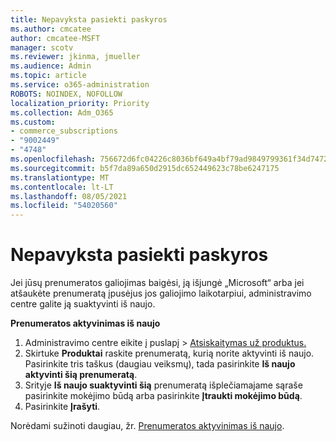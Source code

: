 ```yaml
---
title: Nepavyksta pasiekti paskyros
ms.author: cmcatee
author: cmcatee-MSFT
manager: scotv
ms.reviewer: jkinma, jmueller
ms.audience: Admin
ms.topic: article
ms.service: o365-administration
ROBOTS: NOINDEX, NOFOLLOW
localization_priority: Priority
ms.collection: Adm_O365
ms.custom:
- commerce_subscriptions
- "9002449"
- "4748"
ms.openlocfilehash: 756672d6fc04226c8036bf649a4bf79ad9849799361f34d7472015300e59abda
ms.sourcegitcommit: b5f7da89a650d2915dc652449623c78be6247175
ms.translationtype: MT
ms.contentlocale: lt-LT
ms.lasthandoff: 08/05/2021
ms.locfileid: "54020560"
---
```

# <a name="unable-to-access-my-account"></a>Nepavyksta pasiekti paskyros

Jei jūsų prenumeratos galiojimas baigėsi, ją išjungė „Microsoft“ arba jei atšaukėte prenumeratą įpusėjus jos galiojimo laikotarpiui, administravimo centre galite ją suaktyvinti iš naujo.

**Prenumeratos aktyvinimas iš naujo**

1. Administravimo centre eikite į puslapį  >  [Atsiskaitymas už produktus.](https://go.microsoft.com/fwlink/p/?linkid=842054)
2. Skirtuke **Produktai** raskite prenumeratą, kurią norite aktyvinti iš naujo. Pasirinkite tris taškus (daugiau veiksmų), tada pasirinkite **Iš naujo aktyvinti šią prenumeratą**.
3. Srityje **Iš naujo suaktyvinti šią** prenumeratą išplečiamajame sąraše pasirinkite mokėjimo būdą arba pasirinkite **Įtraukti mokėjimo būdą**.
4. Pasirinkite **Įrašyti**.

Norėdami sužinoti daugiau, žr. [Prenumeratos aktyvinimas iš naujo](/microsoft-365/commerce/subscriptions/reactivate-your-subscription).